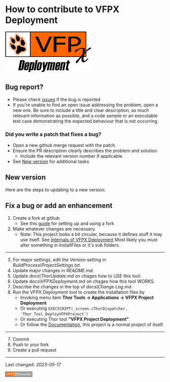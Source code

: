 # How to contribute to VFPX Deployment
![VFPX Deployment logo](../docs/Images/vfpxdeployment.png)
## Bug report?
- Please check [issues](https://github.com/VFPX/ObjectExplorer/issues) if the bug is reported
- If you're unable to find an open issue addressing the problem, open a new one. Be sure to include a title and clear description, as much relevant information as possible, and a code sample or an executable test case demonstrating the expected behaviour that is not occurring.

### Did you write a patch that fixes a bug?
- Open a new github merge request with the patch.
- Ensure the PR description clearly describes the problem and solution.
  - Include the relevant version number if applicable.
- See [New version](#new-version) for additional tasks

## New version
Here are the steps to updating to a new version:

## Fix a bug or add an enhancement

1. Create a fork at github
   - See this [guide](https://www.dataschool.io/how-to-contribute-on-github/) for setting up and using a fork
2. Make whatever changes are necessary.
   - Note: This project looks a bit circular, because it defines stuff it may use itself. See [Internals of VFPX Deployment](../docs/vfpxdeployment.md)
Most likely you must alter something in InstallFiles or it's sub folders.

---
3. For major settings, edit the Version setting in _BuildProcess\ProjectSettings.txt_.
4. Update major changes in _README.md_.
4. Update _docs\ThorUpdate.md_ on chages how to USE this tool.
4. Update _docs\VFPXDeployment.md_  on chages how this tool WORKS.
5. Describe the changes in the top of _docs\Change Log.md_.
6. Run the VFPX Deployment tool to create the installation files by
    -   Invoking menu item  **Thor Tools -> Applications -> VFPX Project Deployment**  
    -   Or executing ```EXECSCRIPT(_screen.cThorDispatcher, 'Thor_Tool_DeployVFPXProject')``` 
    -   Or executing Thor tool **"VFPX Project Deployment"**
    -   Or follow the [Documentation](../docs/ThorUpdate.md), this project is a normal project of itself.

---
7. Commit
8. Push to your fork
9. Create a pull request

----
Last changed: _2023-05-17_

![powered by VFPX](../docs/Images/vfpxpoweredby_alternative.gif "powered by VFPX")
